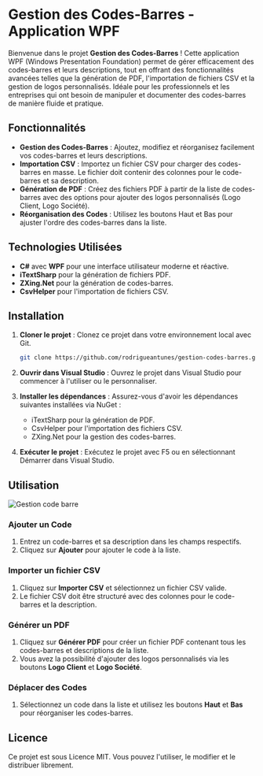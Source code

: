 
# Gestion des Codes-Barres - Application WPF

Bienvenue dans le projet **Gestion des Codes-Barres** ! Cette application WPF (Windows Presentation Foundation) permet de gérer efficacement des codes-barres et leurs descriptions, tout en offrant des fonctionnalités avancées telles que la génération de PDF, l'importation de fichiers CSV et la gestion de logos personnalisés. Idéale pour les professionnels et les entreprises qui ont besoin de manipuler et documenter des codes-barres de manière fluide et pratique.

## Fonctionnalités

- **Gestion des Codes-Barres** : Ajoutez, modifiez et réorganisez facilement vos codes-barres et leurs descriptions.
- **Importation CSV** : Importez un fichier CSV pour charger des codes-barres en masse. Le fichier doit contenir des colonnes pour le code-barres et sa description.
- **Génération de PDF** : Créez des fichiers PDF à partir de la liste de codes-barres avec des options pour ajouter des logos personnalisés (Logo Client, Logo Société).
- **Réorganisation des Codes** : Utilisez les boutons Haut et Bas pour ajuster l'ordre des codes-barres dans la liste.

## Technologies Utilisées

- **C#** avec **WPF** pour une interface utilisateur moderne et réactive.
- **iTextSharp** pour la génération de fichiers PDF.
- **ZXing.Net** pour la génération de codes-barres.
- **CsvHelper** pour l'importation de fichiers CSV.

## Installation

1. **Cloner le projet** :
   Clonez ce projet dans votre environnement local avec Git.

   ```bash
   git clone https://github.com/rodrigueantunes/gestion-codes-barres.git
   ```

2. **Ouvrir dans Visual Studio** :
   Ouvrez le projet dans Visual Studio pour commencer à l'utiliser ou le personnaliser.

3. **Installer les dépendances** :
   Assurez-vous d'avoir les dépendances suivantes installées via NuGet :
   - iTextSharp pour la génération de PDF.
   - CsvHelper pour l'importation des fichiers CSV.
   - ZXing.Net pour la gestion des codes-barres.

4. **Exécuter le projet** :
   Exécutez le projet avec F5 ou en sélectionnant Démarrer dans Visual Studio.

## Utilisation

![Gestion code barre](https://github.com/user-attachments/assets/6f18ab22-7777-4d8a-ac66-e4b7c0809a89)

### Ajouter un Code

1. Entrez un code-barres et sa description dans les champs respectifs.
2. Cliquez sur **Ajouter** pour ajouter le code à la liste.

### Importer un fichier CSV

1. Cliquez sur **Importer CSV** et sélectionnez un fichier CSV valide.
2. Le fichier CSV doit être structuré avec des colonnes pour le code-barres et la description.

### Générer un PDF

1. Cliquez sur **Générer PDF** pour créer un fichier PDF contenant tous les codes-barres et descriptions de la liste.
2. Vous avez la possibilité d'ajouter des logos personnalisés via les boutons **Logo Client** et **Logo Société**.

### Déplacer des Codes

1. Sélectionnez un code dans la liste et utilisez les boutons **Haut** et **Bas** pour réorganiser les codes-barres.

## Licence

Ce projet est sous Licence MIT. Vous pouvez l'utiliser, le modifier et le distribuer librement.

